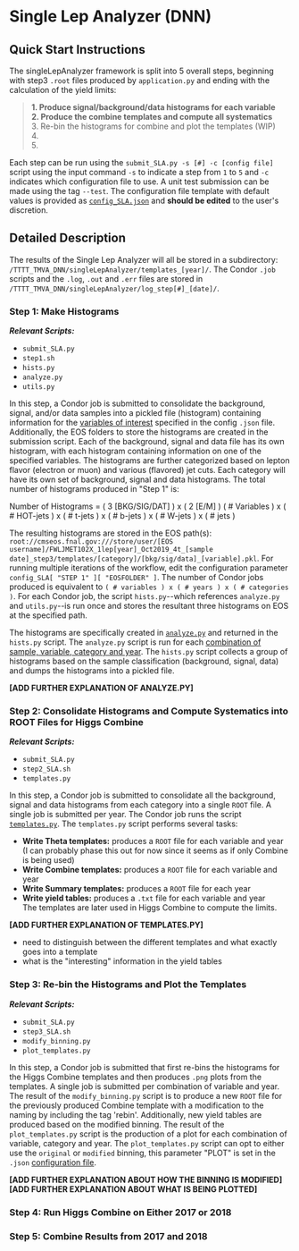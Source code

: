 # Single Lep Analyzer (DNN)

## Quick Start Instructions

The singleLepAnalyzer framework is split into 5 overall steps, beginning with step3 `.root` files produced by `application.py` and ending with the calculation of the yield limits:  

> __1.  Produce signal/background/data histograms for each variable__  
> __2.  Produce the combine templates and compute all systematics__  
> 3.  Re-bin the histograms for combine and plot the templates (WIP)  
> 4.  
> 5.  

Each step can be run using the `submit_SLA.py -s [#] -c [config file]` script using the input command `-s` to indicate a step from `1` to `5` and `-c` indicates which configuration file to use. A unit test submission can be made using the tag `--test`. The configuration file template with default values is provided as [`config_SLA.json`](https://github.com/daniel-sunyou-li/TTTT_TMVA_DNN/blob/test/singleLepAnalyzer/config_SLA.json) and __should be edited__ to the user's discretion.

## Detailed Description
The results of the Single Lep Analyzer will all be stored in a subdirectory: `/TTTT_TMVA_DNN/singleLepAnalyzer/templates_[year]/`. The Condor `.job` scripts and the `.log`, `.out` and `.err` files are stored in `/TTTT_TMVA_DNN/singleLepAnalyzer/log_step[#]_[date]/`.

### Step 1: Make Histograms 
___Relevant Scripts:___
* `submit_SLA.py`
* `step1.sh`
* `hists.py`
* `analyze.py`
* `utils.py`

In this step, a Condor job is submitted to consolidate the background, signal, and/or data samples into a pickled file (histogram) containing information for the [variables of interest](https://github.com/daniel-sunyou-li/TTTT_TMVA_DNN/blob/test/varsList.py#L572-L573) specified in the config `.json` file. Additionally, the EOS folders to store the histograms are created in the submission script.  Each of the background, signal and data file has its own histogram, with each histogram containing information on one of the specified variables. The histograms are further categorized based on lepton flavor (electron or muon) and various (flavored) jet cuts.  Each category will have its own set of background, signal and data histograms.  The total number of histograms produced in "Step 1" is:

  Number of Histograms = ( 3 [BKG/SIG/DAT] ) x ( 2 [E/M] ) ( # Variables ) x ( # HOT-jets ) x ( # t-jets ) x ( # b-jets ) x ( # W-jets ) x ( # jets )
  
The resulting histograms are stored in the EOS path(s): `root://cmseos.fnal.gov:///store/user/[EOS username]/FWLJMET102X_1lep[year]_Oct2019_4t_[sample date]_step3/templates/[category]/[bkg/sig/data]_[variable].pkl`. For running multiple iterations of the workflow, edit the configuration parameter `config_SLA[ "STEP 1" ][ "EOSFOLDER" ]`.  The number of Condor jobs produced is equivalent to `( # variables ) x ( # years ) x ( # categories )`.  For each Condor job, the script `hists.py`--which references `analyze.py` and `utils.py`--is run once and stores the resultant three histograms on EOS at the specified path.

The histograms are specifically created in [`analyze.py`](https://github.com/daniel-sunyou-li/TTTT_TMVA_DNN/blob/test/singleLepAnalyzer/analyze.py#L145-L477) and returned in the `hists.py` script.  The `analyze.py` script is run for each [combination of sample, variable, category and year]( https://github.com/daniel-sunyou-li/TTTT_TMVA_DNN/blob/test/singleLepAnalyzer/hists.py#L89-L92 ).  The `hists.py` script collects a group of histograms based on the sample classification (background, signal, data) and dumps the histograms into a pickled file.  

__[ADD FURTHER EXPLANATION OF ANALYZE.PY]__

### Step 2: Consolidate Histograms and Compute Systematics into ROOT Files for Higgs Combine
___Relevant Scripts:___
* `submit_SLA.py`
* `step2_SLA.sh`
* `templates.py`

In this step, a Condor job is submitted to consolidate all the background, signal and data histograms from each category into a single `ROOT` file.  A single job is submitted per year. The Condor job runs the script [`templates.py`](https://github.com/daniel-sunyou-li/TTTT_TMVA_DNN/blob/test/singleLepAnalyzer/templates.py).  The `templates.py` script performs several tasks:  
* __Write Theta templates:__ produces a `ROOT` file for each variable and year (I can probably phase this out for now since it seems as if only Combine is being used)
* __Write Combine templates:__ produces a `ROOT` file for each variable and year
* __Write Summary templates:__ produces a `ROOT` file for each year
* __Write yield tables:__ produces a `.txt` file for each variable and year  
The templates are later used in Higgs Combine to compute the limits.

__[ADD FURTHER EXPLANATION OF TEMPLATES.PY]__
* need to distinguish between the different templates and what exactly goes into a template
* what is the "interesting" information in the yield tables

### Step 3: Re-bin the Histograms and Plot the Templates
___Relevant Scripts:___
* `submit_SLA.py`
* `step3_SLA.sh`
* `modify_binning.py`
* `plot_templates.py`

In this step, a Condor job is submitted that first re-bins the histograms for the Higgs Combine templates and then produces `.png` plots from the templates.  A single job is submitted per combination of variable and year. The result of the `modify_binning.py` script is to produce a new `ROOT` file for the previously produced Combine template with a modification to the naming by including the tag 'rebin'. Additionally, new yield tables are produced based on the modified binning. The result of the `plot_templates.py` script is the production of a plot for each combination of variable, category and year.  The `plot_templates.py` script can opt to either use the `original` or `modified` binning, this parameter "PLOT" is set in the `.json` [configuration file](https://github.com/daniel-sunyou-li/TTTT_TMVA_DNN/blob/test/singleLepAnalyzer/config_SLA.json#L18).

__[ADD FURTHER EXPLANATION ABOUT HOW THE BINNING IS MODIFIED]__  
__[ADD FURTHER EXPLANATION ABOUT WHAT IS BEING PLOTTED]__

### Step 4: Run Higgs Combine on Either 2017 or 2018

### Step 5: Combine Results from 2017 and 2018




